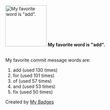 <img src="https://my-badges.github.io/my-badges/favorite-word.png" alt="My favorite word is &quot;add&quot;." title="My favorite word is &quot;add&quot;." width="128">
<strong>My favorite word is &quot;add&quot;.</strong>
<br><br>

My favorite commit message words are:

1. add (used 130 times)
2. for (used 101 times)
3. of (used 57 times)
4. and (used 53 times)
5. fix (used 50 times)


Created by <a href="https://github.com/my-badges/my-badges">My Badges</a>